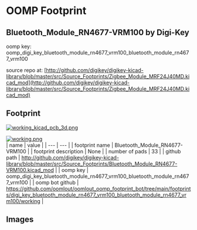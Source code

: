 # OOMP Footprint  
## Bluetooth_Module_RN4677-VRM100  by Digi-Key  
  
oomp key: oomp_digi_key_bluetooth_module_rn4677_vrm100_bluetooth_module_rn4677_vrm100  
  
source repo at: [http://github.com/digikey/digikey-kicad-library/blob/master/src/Source_Footprints/Zigbee_Module_MRF24J40MD.kicad_mod](http://github.com/digikey/digikey-kicad-library/blob/master/src/Source_Footprints/Zigbee_Module_MRF24J40MD.kicad_mod)  
## Footprint  
  
[![working_kicad_pcb_3d.png](working_kicad_pcb_3d_600.png)](working_kicad_pcb_3d.png)  
  
[![working.png](working_600.png)](working.png)  
| name | value | 
| --- | --- | 
| footprint name | Bluetooth_Module_RN4677-VRM100 | 
| footprint description | None | 
| number of pads | 33 | 
| github path | http://github.com/digikey/digikey-kicad-library/blob/master/src/Source_Footprints/Bluetooth_Module_RN4677-VRM100.kicad_mod | 
| oomp key | oomp_digi_key_bluetooth_module_rn4677_vrm100_bluetooth_module_rn4677_vrm100 | 
| oomp bot github | https://github.com/oomlout/oomlout_oomp_footprint_bot/tree/main/footprints/digi_key_bluetooth_module_rn4677_vrm100_bluetooth_module_rn4677_vrm100/working | 
## Images  
